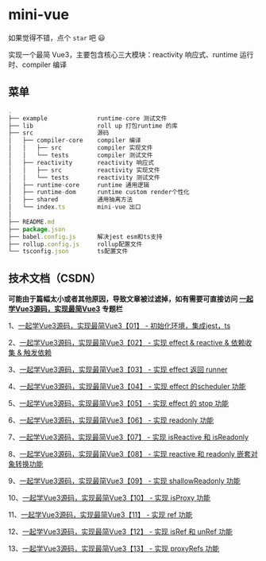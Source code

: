 # mini-vue
如果觉得不错，点个 `star` 吧 😃

实现一个最简 Vue3，主要包含核心三大模块：reactivity 响应式、runtime 运行时、compiler 编译

## 菜单
```javascript
.
├── example              runtime-core 测试文件
├── lib                  roll up 打包runtime 的库
├── src                  源码
│   ├── compiler-core    compiler 编译
│   │   ├── src          compiler 实现文件
│   │   └── tests        compiler 测试文件
│   ├── reactivity       reactivity 响应式
│   │   ├── src          reactivity 实现文件
│   │   └── tests        reactivity 测试文件
│   ├── runtime-core     runtime 通用逻辑
│   ├── runtime-dom      runtime custom render个性化
│   ├── shared           通用抽离方法
│   └── index.ts         mini-vue 出口
│  
├── README.md
├── package.json
├── babel.config.js      解决jest esm和ts支持
├── rollup.config.js     rollup配置文件
└── tsconfig.json        ts配置文件
```
<!-- ![image](https://github.com/Aybuai/data_structure/blob/main/%E8%8F%9C%E5%8D%95.png) -->

## 技术文档（CSDN）

**可能由于篇幅太小或者其他原因，导致文章被过滤掉，如有需要可直接访问 [一起学Vue3源码，实现最简Vue3](https://blog.csdn.net/aybuai/category_11960617.html?spm=1001.2014.3001.5482) 专题栏**

1、[一起学Vue3源码，实现最简Vue3【01】 -  初始化环境，集成jest，ts](http://t.csdn.cn/78yBD)

2、[一起学Vue3源码，实现最简Vue3【02】 -  实现 effect & reactive & 依赖收集 & 触发依赖](https://blog.csdn.net/Aybuai/article/details/126275000)

3、[一起学Vue3源码，实现最简Vue3【03】 -  实现 effect 返回 runner](http://t.csdn.cn/6NIld)

4、[一起学Vue3源码，实现最简Vue3【04】 -  实现 effect 的scheduler 功能](http://t.csdn.cn/Y70Yr)

5、[一起学Vue3源码，实现最简Vue3【05】 -  实现 effect 的 stop 功能](http://t.csdn.cn/3Pk1M)

6、[一起学Vue3源码，实现最简Vue3【06】 -  实现 readonly 功能](http://t.csdn.cn/CcGwL)

7、[一起学Vue3源码，实现最简Vue3【07】 -  实现 isReactive 和 isReadonly](http://t.csdn.cn/WKgR9)

8、[一起学Vue3源码，实现最简Vue3【08】 -  实现 reactive 和 readonly 嵌套对象转换功能](http://t.csdn.cn/NfRCi)

9、[一起学Vue3源码，实现最简Vue3【09】 -  实现 shallowReadonly 功能](http://t.csdn.cn/A9URs)

10、[一起学Vue3源码，实现最简Vue3【10】 - 实现 isProxy 功能](http://t.csdn.cn/AoxY7)

11、[一起学Vue3源码，实现最简Vue3【11】 - 实现 ref 功能](http://t.csdn.cn/ijb5i)

12、[一起学Vue3源码，实现最简Vue3【12】 - 实现 isRef 和 unRef 功能](http://t.csdn.cn/O4tTt)

13、[一起学Vue3源码，实现最简Vue3【13】 - 实现 proxyRefs 功能](http://t.csdn.cn/hPbs2)
